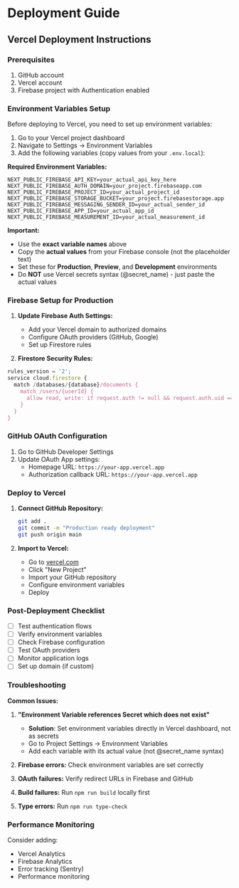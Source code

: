 # Deployment Guide

## Vercel Deployment Instructions

### Prerequisites

1. GitHub account
2. Vercel account
3. Firebase project with Authentication enabled

### Environment Variables Setup

Before deploying to Vercel, you need to set up environment variables:

1. Go to your Vercel project dashboard
2. Navigate to Settings → Environment Variables
3. Add the following variables (copy values from your `.env.local`):

**Required Environment Variables:**

```
NEXT_PUBLIC_FIREBASE_API_KEY=your_actual_api_key_here
NEXT_PUBLIC_FIREBASE_AUTH_DOMAIN=your_project.firebaseapp.com
NEXT_PUBLIC_FIREBASE_PROJECT_ID=your_actual_project_id
NEXT_PUBLIC_FIREBASE_STORAGE_BUCKET=your_project.firebasestorage.app
NEXT_PUBLIC_FIREBASE_MESSAGING_SENDER_ID=your_actual_sender_id
NEXT_PUBLIC_FIREBASE_APP_ID=your_actual_app_id
NEXT_PUBLIC_FIREBASE_MEASUREMENT_ID=your_actual_measurement_id
```

**Important:**

- Use the **exact variable names** above
- Copy the **actual values** from your Firebase console (not the placeholder text)
- Set these for **Production**, **Preview**, and **Development** environments
- Do **NOT** use Vercel secrets syntax (@secret_name) - just paste the actual values

### Firebase Setup for Production

1. **Update Firebase Auth Settings:**

   - Add your Vercel domain to authorized domains
   - Configure OAuth providers (GitHub, Google)
   - Set up Firestore rules

2. **Firestore Security Rules:**

```javascript
rules_version = '2';
service cloud.firestore {
  match /databases/{database}/documents {
    match /users/{userId} {
      allow read, write: if request.auth != null && request.auth.uid == userId;
    }
  }
}
```

### GitHub OAuth Configuration

1. Go to GitHub Developer Settings
2. Update OAuth App settings:
   - Homepage URL: `https://your-app.vercel.app`
   - Authorization callback URL: `https://your-app.vercel.app`

### Deploy to Vercel

1. **Connect GitHub Repository:**

   ```bash
   git add .
   git commit -m "Production ready deployment"
   git push origin main
   ```

2. **Import to Vercel:**
   - Go to [vercel.com](https://vercel.com)
   - Click "New Project"
   - Import your GitHub repository
   - Configure environment variables
   - Deploy

### Post-Deployment Checklist

- [ ] Test authentication flows
- [ ] Verify environment variables
- [ ] Check Firebase configuration
- [ ] Test OAuth providers
- [ ] Monitor application logs
- [ ] Set up domain (if custom)

### Troubleshooting

**Common Issues:**

1. **"Environment Variable references Secret which does not exist"**
   - **Solution**: Set environment variables directly in Vercel dashboard, not as secrets
   - Go to Project Settings → Environment Variables
   - Add each variable with its actual value (not @secret_name syntax)

2. **Firebase errors:** Check environment variables are set correctly
3. **OAuth failures:** Verify redirect URLs in Firebase and GitHub
4. **Build failures:** Run `npm run build` locally first
5. **Type errors:** Run `npm run type-check`

### Performance Monitoring

Consider adding:

- Vercel Analytics
- Firebase Analytics
- Error tracking (Sentry)
- Performance monitoring

